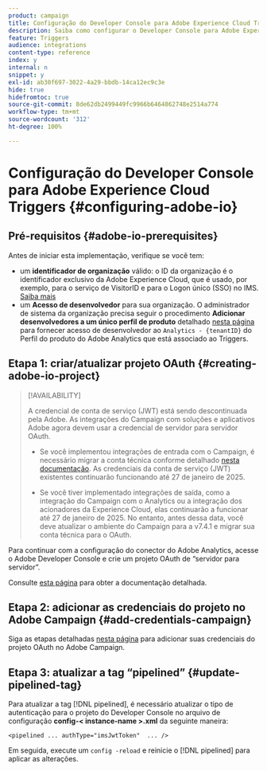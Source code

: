 ```yaml
---
product: campaign
title: Configuração do Developer Console para Adobe Experience Cloud Triggers
description: Saiba como configurar o Developer Console para Adobe Experience Cloud Triggers
feature: Triggers
audience: integrations
content-type: reference
index: y
internal: n
snippet: y
exl-id: ab30f697-3022-4a29-bbdb-14ca12ec9c3e
hide: true
hidefromtoc: true
source-git-commit: 8de62db2499449fc9966b6464862748e2514a774
workflow-type: tm+mt
source-wordcount: '312'
ht-degree: 100%

---
```


# Configuração do Developer Console para Adobe Experience Cloud Triggers {#configuring-adobe-io}

<!--
>[!CAUTION]
>
>If you are using an older version of Triggers integration through oAuth authentication, **you need to move to Adobe I/O as described below**. 
>Note that during this move to [!DNL Adobe I/O], some incoming triggers may be lost.
>
>Legacy oAuth authentication mode with Campaign has been retired on **October 20, 2021**. Hosted environments benefit from an extension until **May 25, 2022**. As an on-premise or hybrid customer, contact Adobe Customer Care to extend support to **May 2022**. You must [provide the AppID of the OAuth application](../../integrations/using/configuring-pipeline.md#step-optional) to Adobe.
-->

## Pré-requisitos {#adobe-io-prerequisites}

<!--
This integration only applies starting **Campaign Classic 20.2.4 and above, 19.1.8 and Gold Standard 11 releases**.
-->

Antes de iniciar esta implementação, verifique se você tem:

* um **identificador de organização** válido: o ID da organização é o identificador exclusivo da Adobe Experience Cloud, que é usado, por exemplo, para o serviço de VisitorID e para o Logon único (SSO) no IMS. [Saiba mais](https://experienceleague.adobe.com/docs/core-services/interface/administration/organizations.html?lang=pt-BR)
* um **Acesso de desenvolvedor** para sua organização. O administrador de sistema da organização precisa seguir o procedimento **Adicionar desenvolvedores a um único perfil de produto** detalhado [nesta página](https://helpx.adobe.com/br/enterprise/using/manage-developers.html) para fornecer acesso de desenvolvedor ao `Analytics - {tenantID}` do Perfil do produto do Adobe Analytics que está associado ao Triggers.

## Etapa 1: criar/atualizar projeto OAuth {#creating-adobe-io-project}

>[!AVAILABILITY]
>
> A credencial de conta de serviço (JWT) está sendo descontinuada pela Adobe. As integrações do Campaign com soluções e aplicativos Adobe agora devem usar a credencial de servidor para servidor OAuth. </br>
>
> * Se você implementou integrações de entrada com o Campaign, é necessário migrar a conta técnica conforme detalhado [nesta documentação](https://developer.adobe.com/developer-console/docs/guides/authentication/ServerToServerAuthentication/migration/#_blank). As credenciais da conta de serviço (JWT) existentes continuarão funcionando até 27 de janeiro de 2025.</br>
>
> * Se você tiver implementado integrações de saída, como a integração do Campaign com o Analytics ou a integração dos acionadores da Experience Cloud, elas continuarão a funcionar até 27 de janeiro de 2025. No entanto, antes dessa data, você deve atualizar o ambiente do Campaign para a v7.4.1 e migrar sua conta técnica para o OAuth. 

Para continuar com a configuração do conector do Adobe Analytics, acesse o Adobe Developer Console e crie um projeto OAuth de “servidor para servidor”.

Consulte [esta página](oauth-technical-account.md#oauth-service) para obter a documentação detalhada.

## Etapa 2: adicionar as credenciais do projeto no Adobe Campaign {#add-credentials-campaign}

Siga as etapas detalhadas [nesta página](oauth-technical-account.md#add-credentials) para adicionar suas credenciais do projeto OAuth no Adobe Campaign.

## Etapa 3: atualizar a tag “pipelined” {#update-pipelined-tag}

Para atualizar a tag [!DNL pipelined], é necessário atualizar o tipo de autenticação para o projeto do Developer Console no arquivo de configuração **config-&lt; instance-name >.xml** da seguinte maneira:

```
<pipelined ... authType="imsJwtToken"  ... />
```

Em seguida, execute um `config -reload` e reinicie o [!DNL pipelined] para aplicar as alterações.
